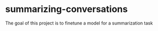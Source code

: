# summarizing-conversations
The goal of this project is to finetune a model for a summarization task
